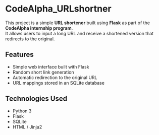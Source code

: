 # CodeAlpha_URLshortner

This project is a simple **URL shortener** built using **Flask** as part of the **CodeAlpha internship program**.  
It allows users to input a long URL and receive a shortened version that redirects to the original.

## Features

- Simple web interface built with Flask
- Random short link generation
- Automatic redirection to the original URL
- URL mappings stored in an SQLite database

##  Technologies Used

- Python 3
- Flask
- SQLite
- HTML / Jinja2


